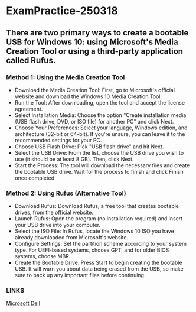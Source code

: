 # ExamPractice-250318
## There are two primary ways to create a bootable USB for Windows 10: using Microsoft's Media Creation Tool or using a third-party application called Rufus.
### Method 1: Using the Media Creation Tool
- Download the Media Creation Tool: First, go to Microsoft's official website and download the Windows 10 Media Creation Tool.
- Run the Tool: After downloading, open the tool and accept the license agreement.
-  Select Installation Media: Choose the option "Create installation media (USB flash drive, DVD, or ISO file) for another PC" and click Next.
-  Choose Your Preferences: Select your language, Windows edition, and architecture (32-bit or 64-bit). If you're unsure, you can leave it to the recommended settings for your PC.
-  Choose USB Flash Drive: Pick "USB flash drive" and hit Next.
-  Select the USB Drive: From the list, choose the USB drive you wish to use (it should be at least 8 GB). Then, click Next.
-  Start the Process: The tool will download the necessary files and create the bootable USB drive. Wait for the process to finish and click Finish once completed.
### Method 2: Using Rufus (Alternative Tool)
- Download Rufus: Download Rufus, a free tool that creates bootable drives, from the official website.
- Launch Rufus: Open the program (no installation required) and insert your USB drive into your computer.
- Select the ISO File: In Rufus, locate the Windows 10 ISO you have already downloaded from Microsoft's website.
- Configure Settings: Set the partition scheme according to your system type. For UEFI-based systems, choose GPT, and for older BIOS systems, choose MBR.
- Create the Bootable Drive: Press Start to begin creating the bootable USB. It will warn you about data being erased from the USB, so make sure to back up any important files before continuing.
### LINKS
[Microsoft](https://support.microsoft.com/en-us/windows/create-installation-media-for-windows-99a58364-8c02-206f-aa6f-40c3b507420d#id0ejd=windows_10)
[Dell](https://www.dell.com/support/kbdoc/en-ca/000141551/how-to-create-a-bootable-usb-device-with-rufus-to-update-dell-servers?utm_source=chatgpt.com)
